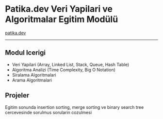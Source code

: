 # Patika.dev Veri Yapilari ve Algoritmalar Egitim Modülü

[patika.dev](https://www.patika.dev/tr)

---

## Modul Icerigi

- Veri Yapilari (Array, Linked List, Stack, Queue, Hash Table)
- Algoritma Analizi (Time Complexity, Big O Notation)
- Siralama Algoritmalari
- Arama Algoritmalari

## Projeler

Egitim sonunda insertion sorting, merge sorting ve binary search tree cercevesinde sorulmus sorularin cozulmesi
